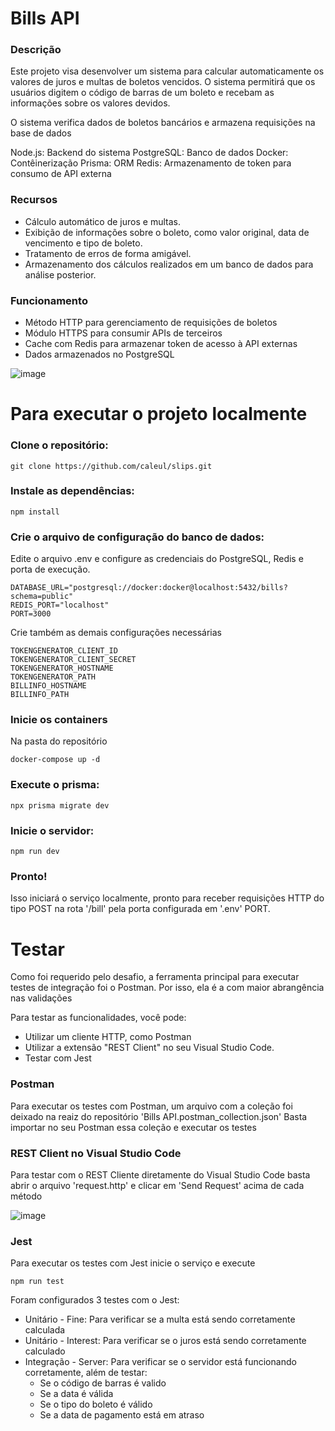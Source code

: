 # Bills API

### Descrição

Este projeto visa desenvolver um sistema para calcular automaticamente os valores de juros e multas de boletos vencidos.
O sistema permitirá que os usuários digitem o código de barras de um boleto e recebam as informações sobre os valores devidos.

O sistema verifica dados de boletos bancários e armazena requisições na base de dados

Node.js: Backend do sistema
PostgreSQL: Banco de dados
Docker: Contêinerização
Prisma: ORM
Redis: Armazenamento de token para consumo de API externa

### Recursos

- Cálculo automático de juros e multas.
- Exibição de informações sobre o boleto, como valor original, data de vencimento e tipo de boleto.
- Tratamento de erros de forma amigável.
- Armazenamento dos cálculos realizados em um banco de dados para análise posterior.

### Funcionamento

- Método HTTP para gerenciamento de requisições de boletos
- Módulo HTTPS para consumir APIs de terceiros
- Cache com Redis para armazenar token de acesso à API externas
- Dados armazenados no PostgreSQL

![image](https://github.com/Caleul/bills/assets/50340360/22786dd5-49b5-4122-8e2d-1564cfced1e5)


# Para executar o projeto localmente

### Clone o repositório:
```
git clone https://github.com/caleul/slips.git
```

### Instale as dependências:
```
npm install
```

### Crie o arquivo de configuração do banco de dados:
Edite o arquivo .env e configure as credenciais do PostgreSQL, Redis e porta de execução.
```
DATABASE_URL="postgresql://docker:docker@localhost:5432/bills?schema=public"
REDIS_PORT="localhost"
PORT=3000
```

Crie também as demais configurações necessárias
```
TOKENGENERATOR_CLIENT_ID
TOKENGENERATOR_CLIENT_SECRET
TOKENGENERATOR_HOSTNAME
TOKENGENERATOR_PATH
BILLINFO_HOSTNAME
BILLINFO_PATH
```

### Inicie os containers
Na pasta do repositório
```
docker-compose up -d
```

### Execute o prisma:
```
npx prisma migrate dev
```

### Inicie o servidor:
```
npm run dev
```

### Pronto!
Isso iniciará o serviço localmente, pronto para receber requisições HTTP do tipo POST na rota '/bill' pela porta configurada em '.env' PORT.

# Testar

Como foi requerido pelo desafio, a ferramenta principal para executar testes de integração foi o Postman.
Por isso, ela é a com maior abrangência nas validações

Para testar as funcionalidades, você pode:
- Utilizar um cliente HTTP, como Postman
- Utilizar a extensão "REST Client" no seu Visual Studio Code.
- Testar com Jest

### Postman
Para executar os testes com Postman, um arquivo com a coleção foi deixado na reaiz do repositório 'Bills API.postman_collection.json'
Basta importar no seu Postman essa coleção e executar os testes

### REST Client no Visual Studio Code
Para testar com o REST Cliente diretamente do Visual Studio Code basta abrir o arquivo 'request.http' e clicar em 'Send Request' acima de cada método

![image](https://github.com/Caleul/bills/assets/50340360/c712d809-3e2b-429f-a765-b4417fe85aab)

### Jest
Para executar os testes com Jest inicie o serviço e execute
```
npm run test
```

Foram configurados 3 testes com o Jest:

- Unitário - Fine: Para verificar se a multa está sendo corretamente calculada
- Unitário - Interest: Para verificar se o juros está sendo corretamente calculado
- Integração - Server: Para verificar se o servidor está funcionando corretamente, além de testar: 
  - Se o código de barras é valido
  - Se a data é válida
  - Se o tipo do boleto é válido
  - Se a data de pagamento está em atraso
 
